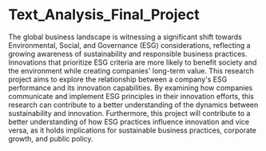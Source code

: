 # Text_Analysis_Final_Project

The global business landscape is witnessing a significant shift towards Environmental, Social, and Governance (ESG) considerations, reflecting a growing awareness of sustainability and responsible business practices. Innovations that prioritize ESG criteria are more likely to benefit society and the environment while creating companies' long-term value. This research project aims to explore the relationship between a company's ESG performance and its innovation capabilities. By examining how companies communicate and implement ESG principles in their innovation efforts, this research can contribute to a better understanding of the dynamics between sustainability and innovation. Furthermore, this project will contribute to a better understanding of how ESG practices influence innovation and vice versa, as it holds implications for sustainable business practices, corporate growth, and public policy.
 
